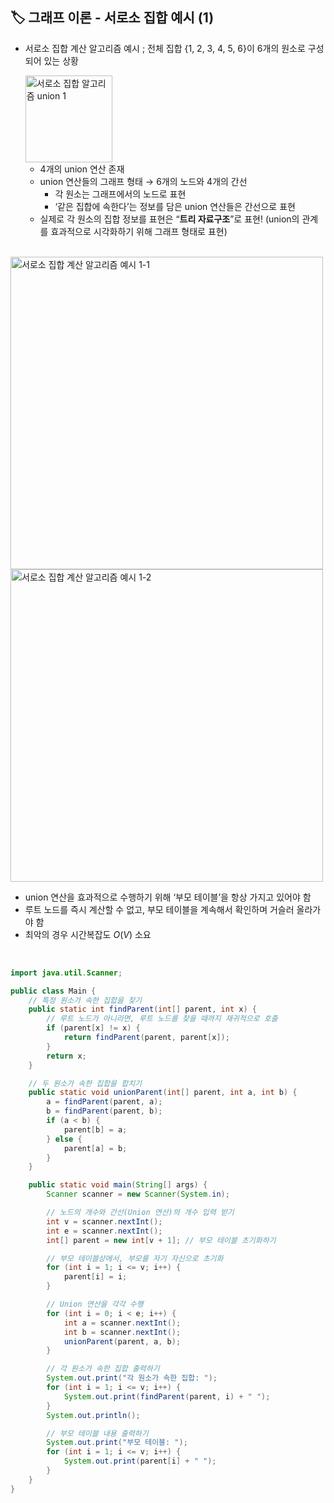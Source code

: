 ## **🏷️ 그래프 이론 - 서로소 집합 예시 (1)**

- 서로소 집합 계산 알고리즘 예시 ; 전체 집합 {1, 2, 3, 4, 5, 6}이 6개의 원소로 구성되어 있는 상황

   <img width="139" alt="서로소 집합 알고리즘 union 1" src="https://github.com/SeoWonLeee/2L24-Algo-Study/assets/148112372/bb5ef960-adf9-432c-bc01-f3cdc6a9f511">
    
    - 4개의 union 연산 존재
    - union 연산들의 그래프 형태 → 6개의 노드와 4개의 간선
        - 각 원소는 그래프에서의 노드로 표현
        - ‘같은 집합에 속한다’는 정보를 담은 union 연산들은 간선으로 표현
    - 실제로 각 원소의 집합 정보를 표현은 “**트리 자료구조**”로 표현! (union의 관계를 효과적으로 시각화하기 위해 그래프 형태로 표현)
<br/>
  <img width="500" alt="서로소 집합 계산 알고리즘 예시 1-1" src="https://github.com/SeoWonLeee/2L24-Algo-Study/assets/148112372/4dbeec65-1138-4bda-9ae3-c152e5f19715">
<br/>
  <img width="500" alt="서로소 집합 계산 알고리즘 예시 1-2" src="https://github.com/SeoWonLeee/2L24-Algo-Study/assets/148112372/72c1048a-3ff0-4133-9d91-a0e3c91a5c99">
  
  - union 연산을 효과적으로 수행하기 위해 ‘부모 테이블’을 항상 가지고 있어야 함
  - 루트 노드를 즉시 계산할 수 없고, 부모 테이블을 계속해서 확인하며 거슬러 올라가야 함
  - 최악의 경우 시간복잡도 $O(V)$ 소요
</br> 

```java
import java.util.Scanner;

public class Main {
    // 특정 원소가 속한 집합을 찾기
    public static int findParent(int[] parent, int x) {
        // 루트 노드가 아니라면, 루트 노드를 찾을 때까지 재귀적으로 호출
        if (parent[x] != x) {
            return findParent(parent, parent[x]);
        }
        return x;
    }

    // 두 원소가 속한 집합을 합치기
    public static void unionParent(int[] parent, int a, int b) {
        a = findParent(parent, a);
        b = findParent(parent, b);
        if (a < b) {
            parent[b] = a;
        } else {
            parent[a] = b;
        }
    }

    public static void main(String[] args) {
        Scanner scanner = new Scanner(System.in);

        // 노드의 개수와 간선(Union 연산)의 개수 입력 받기
        int v = scanner.nextInt();
        int e = scanner.nextInt();
        int[] parent = new int[v + 1]; // 부모 테이블 초기화하기

        // 부모 테이블상에서, 부모를 자기 자신으로 초기화
        for (int i = 1; i <= v; i++) {
            parent[i] = i;
        }

        // Union 연산을 각각 수행
        for (int i = 0; i < e; i++) {
            int a = scanner.nextInt();
            int b = scanner.nextInt();
            unionParent(parent, a, b);
        }

        // 각 원소가 속한 집합 출력하기
        System.out.print("각 원소가 속한 집합: ");
        for (int i = 1; i <= v; i++) {
            System.out.print(findParent(parent, i) + " ");
        }
        System.out.println();

        // 부모 테이블 내용 출력하기
        System.out.print("부모 테이블: ");
        for (int i = 1; i <= v; i++) {
            System.out.print(parent[i] + " ");
        }
    }
}
```
